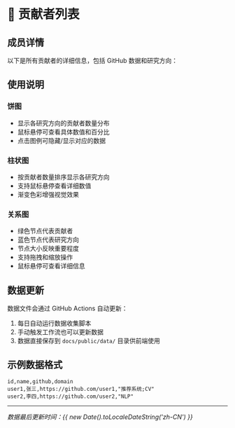 # 👥 贡献者列表

<script setup>
import Charts from './.vitepress/theme/Charts.vue'
import MembersList from './.vitepress/theme/MembersList.vue'
</script>



## 成员详情

以下是所有贡献者的详细信息，包括 GitHub 数据和研究方向：

<MembersList />

## 使用说明

### 饼图
- 显示各研究方向的贡献者数量分布
- 鼠标悬停可查看具体数值和百分比
- 点击图例可隐藏/显示对应的数据

### 柱状图
- 按贡献者数量排序显示各研究方向
- 支持鼠标悬停查看详细数值
- 渐变色彩增强视觉效果

### 关系图
- 绿色节点代表贡献者
- 蓝色节点代表研究方向
- 节点大小反映重要程度
- 支持拖拽和缩放操作
- 鼠标悬停可查看详细信息

## 数据更新

数据文件会通过 GitHub Actions 自动更新：

1. 每日自动运行数据收集脚本
2. 手动触发工作流也可以更新数据
3. 数据直接保存到 `docs/public/data/` 目录供前端使用

## 示例数据格式

```csv
id,name,github,domain
user1,张三,https://github.com/user1,"推荐系统;CV"
user2,李四,https://github.com/user2,"NLP"
```

---

*数据最后更新时间：{{ new Date().toLocaleDateString('zh-CN') }}*
